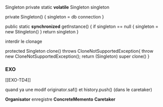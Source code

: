 Singleton
private static **volatile** Singleton singleton

private Singleton() {
	singleton = db connection
}

public static **synchronized** getInstance() {
	if singleton == null {
		singleton = new Stingleton()
	} 
		return singleton
}

interdir le clonage 

protected Singleton clone() throws CloneNotSupportedException{
	throw new CloneNotSupportedException();
		return (Singleton) super clone()
}

### EXO
[[EXO-TD4]]

quand ya une modif originator.saf() et history.push() (dans le caretaker)

**Organisator**
enregistre 
**ConcreteMemento**
**Caretaker**
